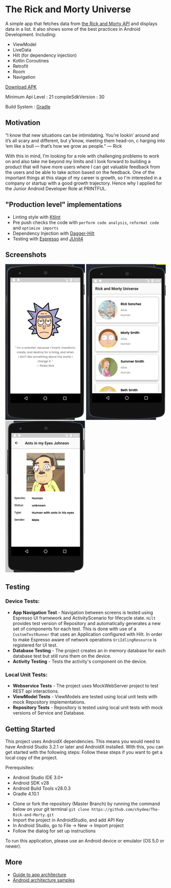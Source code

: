 # The Rick and Morty Universe

A simple app that fetches data from [the Rick and Morty API](https://rickandmortyapi.com/) and displays data in a list.
it also shows some of the best practices in Android Development. Including:
* ViewModel
* LiveData
* Hilt (for dependency injection)
* Kotlin Coroutines
* Retrofit
* Room
* Navigation

[Download APK](https://github.com/chydee/The-Rick-and-Morty/releases/download/v1.0/app-debug.apk)

Minimum Api Level : 21 compileSdkVersion : 30

Build System : [Gradle](https://gradle.org/)

## Motivation

“I know that new situations can be intimidating. You’re lookin’ around and it’s all scary and different, but y’know, meeting them head-on, c
harging into ‘em like a bull — that’s how we grow as people.” — Rick

With this in mind, I'm looking for a role with challenging problems to work on and also take me beyond my limits and I look forward to building a product that
will have more users where I can get valuable feedback from the users and be able to take action based on the feedback. One of the important things at
this stage of my career is growth, so I'm interested in a company or startup with a good growth trajectory. Hence why I applied for the
Junior Android Developer Role at PRINTFUL.

## "Production level" implementations
- Linting style with [Ktlint](https://github.com/JLLeitschuh/ktlint-gradle)
- Pre push checks the code with `perform code analysis`, `reformat code` and `optimize imports`
- Dependency Injection with [Dagger-Hilt](https://developer.android.com/training/dependency-injection/hilt-android)
- Testing with [Espresso](https://developer.android.com/training/testing/espresso) and [JUnit4](https://developer.android.com/training/testing/junit-rules)

## Screenshots

<p>
<img src="screens/launcher.png" alt="Screen 1" width="250">
<img src="screens/home.png" alt="Screen 2" width="250">
<img src="screens/details.png" alt="Screen 3" width="250">
</p>

## Testing
###  Device Tests:
  - <b>App Navigation Test</b> - Navigation between screens is tested using Espresso UI framework and ActivityScenario for lifecycle state. `Hilt` provides test version of Repository and automatically generates a new set of components for each test. This is done with use of a `CustomTestRunner` that uses an Application configured with Hilt. In order to make Espresso aware of network operations `UriIdlingResource` is registered for UI test.
  - <b>Database Testing</b> - The project creates an in memory database for each database test but still runs them on the device.
  - <b>Activity Testing</b> - Tests the activity's component on the device.
### Local Unit Tests:
  - <b>Webservice Tests</b> - The project uses MockWebServer project to test REST api interactions.
  - <b>ViewModel Tests</b> - ViewModels are tested using local unit tests with mock Repository implementations.
  - <b>Repository Tests</b> - Repository is tested using local unit tests with mock versions of Service and Database.

## Getting Started
This project uses AndroidX dependencies.
This means you would need to have Android Studio 3.2.1 or later and AndroidX installed. With this, you can get started with the following steps:
Follow these steps if you want to get a local copy of the project.

Prerequisites:
  * Android Studio IDE 3.0+
  * Android SDK v28
  * Android Build Tools v28.0.3
  * Gradle 4.10.1
- Clone or fork the repository (Master Branch) by running the command below on your git terminal
    `git clone https://github.com/chydee/The-Rick-and-Morty.git`
- Import the project in AndroidStudio, and add API Key
- In Android Studio, go to File -> New -> Import project
- Follow the dialog for set up instructions

To run this application, please use an Android device or emulator (OS 5.0 or newer).


## More
* [Guide to app architecture](https://developer.android.com/jetpack/guide)
* [Android architecture samples](https://github.com/android/architecture-samples)